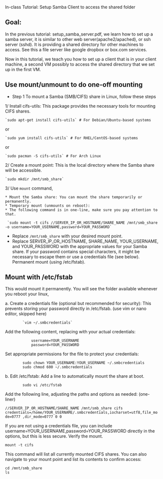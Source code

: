 In-class Tutorial: Setup Samba Client to access the shared folder

## Goal:
In the previous tutorial: setup_samba_server.pdf, we learn how to set up a samba server, it is similar to other web server(apache2/apached), or ssh server (sshd). It is providing a shared directory for other machines to access. See this a file server like google dropbox or box.com services. 

Now in this tutorial, we teach you how to set up a client that is in your client machine, a second VM possibly to access the shared directory that we set up in the first VM.


## Use mount/unmount to do one-off mounting

* Step 1 To mount a Samba (SMB/CIFS) share in Linux, follow these steps 

1/ Install cifs-utils: This package provides the necessary tools for mounting CIFS shares. 
  
    `sudo apt-get install cifs-utils` # For Debian/Ubuntu-based systems
 
or 

    `sudo yum install cifs-utils` # For RHEL/CentOS-based systems

or

    `sudo pacman -S cifs-utils` # For Arch Linux

2/ Create a mount point: This is the local directory where the Samba share will be accessible. 
  
    `sudo mkdir /mnt/smb_share`

3/ Use `mount` command,

    * Mount the Samba share: You can mount the share temporarily or permanently. 
    * Temporary mount (unmounts on reboot): 
    * The following command is in one-line, make sure you pay attention to that.

     `sudo mount -t cifs //SERVER_IP_OR_HOSTNAME/SHARE_NAME /mnt/smb_share -o username=YOUR_USERNAME,password=YOUR_PASSWORD`

* Replace `/mnt/smb_share` with your desired mount point.
* Replace SERVER_IP_OR_HOSTNAME, SHARE_NAME, YOUR_USERNAME, and YOUR_PASSWORD with the appropriate values for your Samba share. If your password contains special characters, it might be necessary to escape them or use a credentials file (see below). Permanent mount (using /etc/fstab). 

## Mount with /etc/fstab

This would mount it permanently. You will see the folder available whenever you reboot your linux,

a. Create a credentials file (optional but recommended for security): This prevents storing your password directly in /etc/fstab.  (use vim or nano editor, skipped here)

            `vim ~/.smbcredentials`

Add the following content, replacing with your actual credentials: 

```
            username=YOUR_USERNAME
            password=YOUR_PASSWORD
```

Set appropriate permissions for the file to protect your credentials: 

            sudo chown YOUR_USERNAME:YOUR_USERNAME ~/.smbcredentials
            sudo chmod 600 ~/.smbcredentials

b. Edit /etc/fstab: Add a line to automatically mount the share at boot. 

            sudo vi /etc/fstab

Add the following line, adjusting the paths and options as needed: (one-liner)

`//SERVER_IP_OR_HOSTNAME/SHARE_NAME /mnt/smb_share cifs credentials=/home/YOUR_USERNAME/.smbcredentials,iocharset=utf8,file_mode=0777 ,dir_mode=0777 0 0`

If you are not using a credentials file, you can include username=YOUR_USERNAME,password=YOUR_PASSWORD directly in the options, but this is less secure. 
Verify the mount. 

    mount -t cifs

This command will list all currently mounted CIFS shares. You can also navigate to your mount point and list its contents to confirm access: 

    cd /mnt/smb_share
    ls
